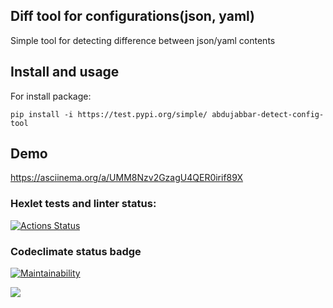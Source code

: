 Diff tool for configurations(json, yaml)
------------------------------------------------

Simple tool for detecting difference between json/yaml contents


Install and usage
-----------------------------------------------

For install package: 

`
pip install -i https://test.pypi.org/simple/ abdujabbar-detect-config-tool
`

Demo
-------------------------------------------------

https://asciinema.org/a/UMM8Nzv2GzagU4QER0irif89X


### Hexlet tests and linter status:
[![Actions Status](https://github.com/Abdujabbar/python-project-lvl2/workflows/hexlet-check/badge.svg)](https://github.com/Abdujabbar/python-project-lvl2/actions)

### Codeclimate status badge
[![Maintainability](https://api.codeclimate.com/v1/badges/f789806b290c2eaa1308/maintainability)](https://codeclimate.com/github/Abdujabbar/python-project-lvl2/maintainability)

<a href="https://codeclimate.com/github/Abdujabbar/python-project-lvl2/test_coverage"><img src="https://api.codeclimate.com/v1/badges/f789806b290c2eaa1308/test_coverage" /></a>